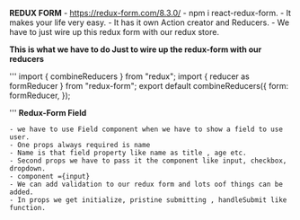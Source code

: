 **REDUX FORM**
    - <https://redux-form.com/8.3.0/>
    - npm i react-redux-form.
    - It makes your life very easy.
    - It has it own Action creator and Reducers.
    - We have to just wire up this redux form with our redux store.
  
**This is what we have to do Just to wire up the redux-form with our reducers**

'''
import { combineReducers } from "redux";
import { reducer as formReducer } from "redux-form";
export default combineReducers({
  form: formReducer,
});

 '''
**Redux-Form Field**

    - we have to use Field component when we have to show a field to use user.
    - One props always required is name 
    - Name is that field property like name as title , age etc.
    - Second props we have to pass it the component like input, checkbox, dropdown.
    - component ={input}
    - We can add validation to our redux form and lots oof things can be added.
    - In props we get initialize, pristine submitting , handleSubmit like function.